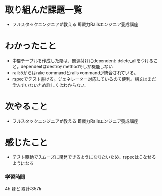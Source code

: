 # 取り組んだ課題一覧
- フルスタックエンジニアが教える 即戦力Railsエンジニア養成講座
# わかったこと
- 中間テーブルを作成した際は、関連付けにdependent: delete_allをつけること。dependentはdestroy methodでしか機能しない
- rails5からはrake commandとrails commandが統合されている。
- rspecでテスト書ける。ジェネレーター対応しているので便利。構文はまだ学んでいないため詳しくはわからない。
# 次やること
- フルスタックエンジニアが教える 即戦力Railsエンジニア養成講座
# 感じたこと
- テスト駆動でスムーズに開発できるようになりたいため、rspecはこなせるようになる
### 学習時間
4h ほど
累計:357h



